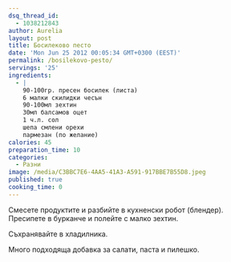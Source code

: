 ```yaml
---
dsq_thread_id:
  - 1038212843
author: Aurelia
layout: post
title: Босилеково песто
date: 'Mon Jun 25 2012 00:05:34 GMT+0300 (EEST)'
permalink: /bosilekovo-pesto/
servings: '25'
ingredients:
  - |
    90-100гр. пресен босилек (листа)
    6 малки скилидки чесън
    90-100мл зехтин
    30мл балсамов оцет
    1 ч.л. сол
    шепа смлени орехи
    пармезан (по желание)
calories: 45
preparation_time: 10
categories:
  - Разни
image: /media/C3BBC7E6-4AA5-41A3-A591-917BBE7B55D8.jpeg
published: true
cooking_time: 0
---
```

Смесете продуктите и разбийте в кухненски робот (блендер). Пресипете в бурканче и полейте с малко зехтин.
  
Съхранявайте в хладилника.
  
Много подходяща добавка за салати, паста и пилешко.
